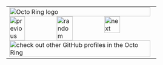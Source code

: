 <table><tbody><tr><td><a href="http://localhost:8000/"><img src="https://user-images.githubusercontent.com/70412458/91638436-a85e0680-e9dd-11ea-8441-db8802f14aaa.png" width="99%" alt="Octo Ring logo" align="top"></a><br><a href="http://localhost:8000/p/cityjeans/prev"><img src="https://user-images.githubusercontent.com/70412458/91638437-aa27ca00-e9dd-11ea-9fd5-0ac3bbc62d3c.png" width="33%" alt="previous" align="top" title="previous profile"></a><a href="http://localhost:8000/p/cityjeans/random"><img src="https://user-images.githubusercontent.com/70412458/91638439-abf18d80-e9dd-11ea-96a6-5be32e967ff1.png" width="33%" alt="random" align="top" title="random profile"></a><a href="http://localhost:8000/p/cityjeans/next"><img src="https://user-images.githubusercontent.com/70412458/91638441-ad22ba80-e9dd-11ea-99b9-53b6794735f8.png" width="33%" alt="next" align="top" title="next profile"></a><br><a href="http://localhost:8000/"><img src="https://user-images.githubusercontent.com/70412458/91639484-f62a3d00-e9e4-11ea-8927-0e45315118f6.png" width="99%" alt="check out other GitHub profiles in the Octo Ring" align="top"></a></td></tr></tbody></table>
